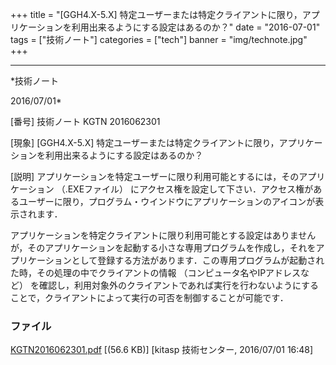 ﻿+++
title = "[GGH4.X-5.X] 特定ユーザーまたは特定クライアントに限り，アプリケーションを利用出来るようにする設定はあるのか？"
date = "2016-07-01"
tags = ["技術ノート"]
categories = ["tech"]
banner = "img/technote.jpg"
+++

-----------------------------------------------------------------------------------------------------------------------------

*技術ノート

2016/07/01*


[番号]
技術ノート KGTN 2016062301

[現象]
[GGH4.X-5.X]
特定ユーザーまたは特定クライアントに限り，アプリケーションを利用出来るようにする設定はあるのか？

[説明]
アプリケーションを特定ユーザーに限り利用可能とするには，そのアプリケーション
（.EXEファイル）
にアクセス権を設定して下さい．アクセス権があるユーザーに限り，プログラム・ウインドウにアプリケーションのアイコンが表示されます．

アプリケーションを特定クライアントに限り利用可能とする設定はありませんが，そのアプリケーションを起動する小さな専用プログラムを作成し，それをアプリケーションとして登録する方法があります．この専用プログラムが起動された時，その処理の中でクライアントの情報
（コンピュータ名やIPアドレスなど）
を確認し，利用対象外のクライアントであれば実行を行わないようにすることで，クライアントによって実行の可否を制御することが可能です．


### ファイル

 
 


[KGTN2016062301.pdf](http://techreport.kitasp.net/attachments/download/2744/KGTN2016062301.pdf)
 [(56.6 KB)] [kitasp 技術センター, 2016/07/01
16:48]


 


 

